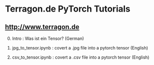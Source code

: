 # Terragon.de PyTorch Tutorials
## http://www.terragon.de

0. Intro : Was ist ein Tensor? (German)

1. jpg_to_tensor.ipynb : covert a .jpg file into a pytorch tensor (English)
2. csv_to_tensor.ipynb : covert a .csv file into a pytorch tensor (English)
